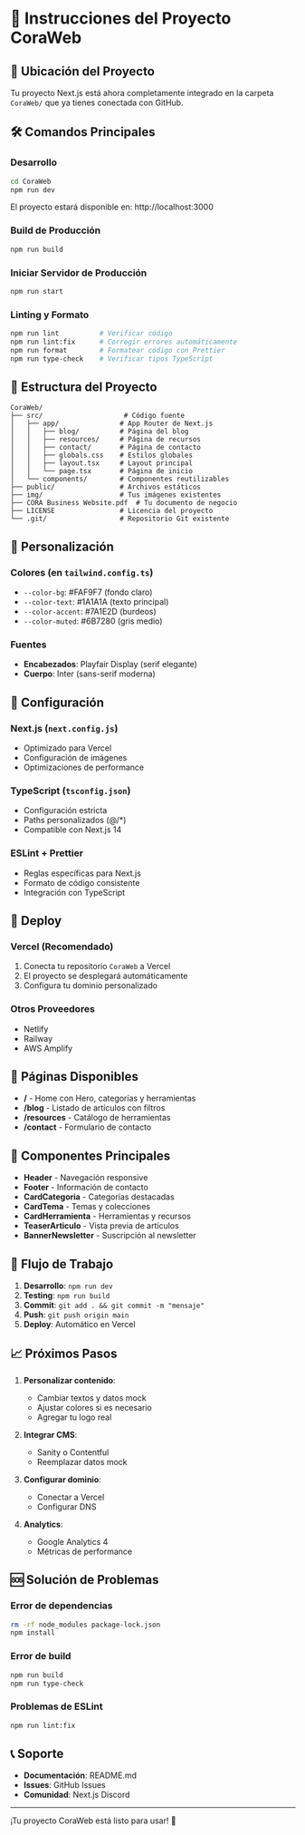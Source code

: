 # 🚀 Instrucciones del Proyecto CoraWeb

## 📍 Ubicación del Proyecto
Tu proyecto Next.js está ahora completamente integrado en la carpeta `CoraWeb/` que ya tienes conectada con GitHub.

## 🛠️ Comandos Principales

### Desarrollo
```bash
cd CoraWeb
npm run dev
```
El proyecto estará disponible en: http://localhost:3000

### Build de Producción
```bash
npm run build
```

### Iniciar Servidor de Producción
```bash
npm run start
```

### Linting y Formato
```bash
npm run lint          # Verificar código
npm run lint:fix      # Corregir errores automáticamente
npm run format        # Formatear código con Prettier
npm run type-check    # Verificar tipos TypeScript
```

## 📁 Estructura del Proyecto

```
CoraWeb/
├── src/                    # Código fuente
│   ├── app/               # App Router de Next.js
│   │   ├── blog/          # Página del blog
│   │   ├── resources/     # Página de recursos
│   │   ├── contact/       # Página de contacto
│   │   ├── globals.css    # Estilos globales
│   │   ├── layout.tsx     # Layout principal
│   │   └── page.tsx       # Página de inicio
│   └── components/        # Componentes reutilizables
├── public/                # Archivos estáticos
├── img/                   # Tus imágenes existentes
├── CORA Business Website.pdf  # Tu documento de negocio
├── LICENSE                # Licencia del proyecto
└── .git/                  # Repositorio Git existente
```

## 🎨 Personalización

### Colores (en `tailwind.config.ts`)
- `--color-bg`: #FAF9F7 (fondo claro)
- `--color-text`: #1A1A1A (texto principal)
- `--color-accent`: #7A1E2D (burdeos)
- `--color-muted`: #6B7280 (gris medio)

### Fuentes
- **Encabezados**: Playfair Display (serif elegante)
- **Cuerpo**: Inter (sans-serif moderna)

## 🔧 Configuración

### Next.js (`next.config.js`)
- Optimizado para Vercel
- Configuración de imágenes
- Optimizaciones de performance

### TypeScript (`tsconfig.json`)
- Configuración estricta
- Paths personalizados (@/*)
- Compatible con Next.js 14

### ESLint + Prettier
- Reglas específicas para Next.js
- Formato de código consistente
- Integración con TypeScript

## 🚀 Deploy

### Vercel (Recomendado)
1. Conecta tu repositorio `CoraWeb` a Vercel
2. El proyecto se desplegará automáticamente
3. Configura tu dominio personalizado

### Otros Proveedores
- Netlify
- Railway
- AWS Amplify

## 📱 Páginas Disponibles

- **/** - Home con Hero, categorías y herramientas
- **/blog** - Listado de artículos con filtros
- **/resources** - Catálogo de herramientas
- **/contact** - Formulario de contacto

## 🧩 Componentes Principales

- **Header** - Navegación responsive
- **Footer** - Información de contacto
- **CardCategoria** - Categorías destacadas
- **CardTema** - Temas y colecciones
- **CardHerramienta** - Herramientas y recursos
- **TeaserArticulo** - Vista previa de artículos
- **BannerNewsletter** - Suscripción al newsletter

## 🔄 Flujo de Trabajo

1. **Desarrollo**: `npm run dev`
2. **Testing**: `npm run build`
3. **Commit**: `git add . && git commit -m "mensaje"`
4. **Push**: `git push origin main`
5. **Deploy**: Automático en Vercel

## 📈 Próximos Pasos

1. **Personalizar contenido**:
   - Cambiar textos y datos mock
   - Ajustar colores si es necesario
   - Agregar tu logo real

2. **Integrar CMS**:
   - Sanity o Contentful
   - Reemplazar datos mock

3. **Configurar dominio**:
   - Conectar a Vercel
   - Configurar DNS

4. **Analytics**:
   - Google Analytics 4
   - Métricas de performance

## 🆘 Solución de Problemas

### Error de dependencias
```bash
rm -rf node_modules package-lock.json
npm install
```

### Error de build
```bash
npm run build
npm run type-check
```

### Problemas de ESLint
```bash
npm run lint:fix
```

## 📞 Soporte

- **Documentación**: README.md
- **Issues**: GitHub Issues
- **Comunidad**: Next.js Discord

---

¡Tu proyecto CoraWeb está listo para usar! 🎉
